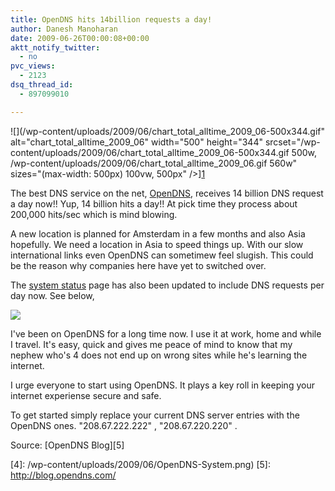 ```yaml
---
title: OpenDNS hits 14billion requests a day!
author: Danesh Manoharan
date: 2009-06-26T00:00:08+00:00
aktt_notify_twitter:
  - no
pvc_views:
  - 2123
dsq_thread_id:
  - 897099010

---
```

![](/wp-content/uploads/2009/06/chart_total_alltime_2009_06-500x344.gif" alt="chart_total_alltime_2009_06" width="500" height="344" srcset="/wp-content/uploads/2009/06/chart_total_alltime_2009_06-500x344.gif 500w, /wp-content/uploads/2009/06/chart_total_alltime_2009_06.gif 560w" sizes="(max-width: 500px) 100vw, 500px" />][1]

The best DNS service on the net, [OpenDNS][2], receives 14 billion DNS request a day now!! Yup, 14 billion hits a day!! At pick time they process about 200,000 hits/sec which is mind blowing.

A new location is planned for Amsterdam in a few months and also Asia hopefully. We need a location in Asia to speed things up. With our slow international links even OpenDNS can sometimew feel slugish. This could be the reason why companies here have yet to switched over.

The [system status][3] page has also been updated to include DNS requests per day now. See below,

![](/wp-content/uploads/2009/06/OpenDNS-System-500x187.png)

I've been on OpenDNS for a long time now. I use it at work, home and while I travel. It's easy, quick and gives me peace of mind to know that my nephew who's 4 does not end up on wrong sites while he's learning the internet.

I urge everyone to start using OpenDNS. It plays a key roll in keeping your internet experiense secure and safe.

To get started simply replace your current DNS server entries with the OpenDNS ones. "208.67.222.222" , "208.67.220.220" .

Source: [OpenDNS Blog][5]

 [1]: /wp-content/uploads/2009/06/chart_total_alltime_2009_06.gif
 [2]: http://opendns.com/
 [3]: http://system.opendns.com/
 [4]: /wp-content/uploads/2009/06/OpenDNS-System.png)
 [5]: http://blog.opendns.com/